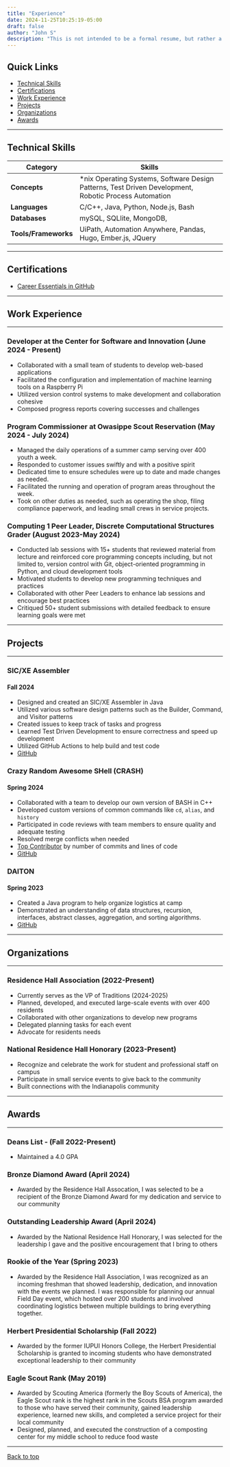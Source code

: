 ```yaml
---
title: "Experience"
date: 2024-11-25T10:25:19-05:00
draft: false
author: "John S"
description: "This is not intended to be a formal resume, but rather a list of some of my past experience and achievements."
---
```


## Quick Links
- [Technical Skills](#technical-skills)
- [Certifications](#certifications)
- [Work Experience](#work-experience)
- [Projects](#projects)
- [Organizations](#organizations)
- [Awards](#awards)

---

## Technical Skills
| **Category**   |  **Skills**                                                                |
|----------------|----------------------------------------------------------------------------|
| **Concepts**   | *nix Operating Systems, Software Design Patterns, Test Driven Development, Robotic Process Automation |
| **Languages**  | C/C++, Java, Python, Node.js, Bash                                         |
| **Databases**  | mySQL, SQLlite, MongoDB, |
| **Tools/Frameworks** | UiPath, Automation Anywhere, Pandas, Hugo, Ember.js, JQuery |

---

## Certifications
- [Career Essentials in GitHub](https://www.linkedin.com/learning/certificates/5952be181d082742e8f76658abe8b1b1cd3d9615d28ce80d96014d6d1b37e177?u=87254282)

---

## Work Experience
---

### Developer at the Center for Software and Innovation (June 2024 - Present)
- Collaborated with a small team of students to develop web-based applications
- Facilitated the configuration and implementation of machine learning tools on a Raspberry Pi
- Utilized version control systems to make development and collaboration cohesive
- Composed progress reports covering successes and challenges

### Program Commissioner at Owasippe Scout Reservation (May 2024 - July 2024)
- Managed the daily operations of a summer camp serving over 400 youth a week.
- Responded to customer issues swiftly and with a positive spirit
- Dedicated time to ensure schedules were up to date and made changes as needed.
- Facilitated the running and operation of program areas throughout the week.
- Took on other duties as needed, such as operating the shop, filing compliance paperwork, and leading small crews in service projects.

### Computing 1 Peer Leader, Discrete Computational Structures Grader (August 2023-May 2024)
- Conducted lab sessions with 15+ students that reviewed material from lecture and reinforced core programming concepts including, but not limited to, version control with Git, object-oriented programming in Python, and cloud development tools
- Motivated students to develop new programming techniques and practices
- Collaborated with other Peer Leaders to enhance lab sessions and encourage best practices
- Critiqued 50+ student submissions with detailed feedback to ensure learning goals were met

---

## Projects
---

### SIC/XE Assembler
#### Fall 2024
- Designed and created an SIC/XE Assembler in Java
- Utilized various software design patterns such as the Builder, Command, and Visitor patterns
- Created issues to keep track of tasks and progress
- Learned Test Driven Development to ensure correctness and speed up development
- Utilized GitHub Actions to help build and test code
- [GitHub](https://github.com/sheepman39/Assembler)

### Crazy Random Awesome SHell (CRASH)
#### Spring 2024
- Collaborated with a team to develop our own version of BASH in C++
- Developed custom versions of common commands like `cd`, `alias`, and `history`
- Participated in code reviews with team members to ensure quality and adequate testing
- Resolved merge conflicts when needed
- [Top Contributor](https://github.com/Eagle-9/crash/graphs/contributors) by number of commits and lines of code
- [GitHub](https://github.com/Eagle-9/crash)

### DAlTON
#### Spring 2023
- Created a Java program to help organize logistics at camp
- Demonstrated an understanding of data structures, recursion, interfaces, abstract classes, aggregation, and sorting algorithms.
- [GitHub](https://github.com/sheepman39/DAlTON)

---

## Organizations
---

### Residence Hall Association (2022-Present)
- Currently serves as the VP of Traditions (2024-2025)
- Planned, developed, and executed large-scale events with over 400 residents
- Collaborated with other organizations to develop new programs
- Delegated planning tasks for each event
- Advocate for residents needs

### National Residence Hall Honorary (2023-Present)
- Recognize and celebrate the work for student and professional staff on campus
- Participate in small service events to give back to the community
- Built connections with the Indianapolis community

---

## Awards 
---

### Deans List - (Fall 2022-Present)
- Maintained a 4.0 GPA

### Bronze Diamond Award (April 2024)
- Awarded by the Residence Hall Assocation, I was selected to be a recipient of the Bronze Diamond Award for my dedication and service to our community

### Outstanding Leadership Award (April 2024)
- Awarded by the National Residence Hall Honorary, I was selected for the leadership I gave and the positive encouragement that I bring to others

### Rookie of the Year (Spring 2023)
- Awarded by the Residence Hall Association, I was recognized as an incoming freshman that showed leadership, dedication, and innovation with the events we planned.  I was responsible for planning our annual Field Day event, which hosted over 200 students and involved coordinating logistics between multiple buildings to bring everything together.

### Herbert Presidential Scholarship (Fall 2022)
- Awarded by the former IUPUI Honors College, the Herbert Presidential Scholarship is granted to incoming students who have demonstrated exceptional leadership to their community

### Eagle Scout Rank (May 2019)
- Awarded by Scouting America (formerly the Boy Scouts of America), the Eagle Scout rank is the highest rank in the Scouts BSA program awarded to those who have served their community, gained leadership experience, learned new skills, and completed a service project for their local community
- Designed, planned, and executed the construction of a composting center for my middle school to reduce food waste

---

[Back to top](#quick-links)